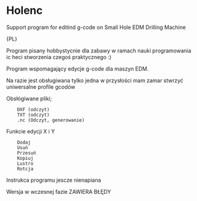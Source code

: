 # Holenc
Support program for editind g-code on Small Hole EDM Drilling Machine 

{PL}

Program pisany hobbystycnie dla zabawy w ramach nauki programowania ic heci stworzenia czegoś praktycznego :)

  Program wspomagający edycje g-code dla maszyn EDM.

Na razie jest obsługiwana tylko jedna w przysłości mam zamar stwrzyć uniwersalne profile gcodów

Obsłógiwane pliki;

        DXF (odczyt)
        TXT (odczyt)
        .nc (Odczyt, generowanie)
        
Funkcie edycji X i Y 
        
        Dodaj 
        Usuń
        Przesuń
        Kopiuj
        Lustro
        Rotcja 
        
        
Instrukca programu jescze nienapiana 

Wersja w wczesnej fazie ZAWIERA BŁĘDY 
